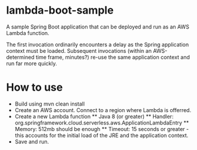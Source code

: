 # lambda-boot-sample
A sample Spring Boot application that can be deployed and run as an AWS Lambda function.

The first invocation ordinarily encounters a delay as the Spring application context must be loaded.  Subsequent invocations (within an AWS-determined time frame, minutes?) re-use the same application context and run far more quickly.

# How to use
* Build using mvn clean install
* Create an AWS account.  Connect to a region where Lambda is offerred.
* Create a new Lambda function
** Java 8 (or greater)
** Handler: org.springframework.cloud.serverless.aws.ApplicationLambdaEntry
** Memory: 512mb should be enough 
** Timeout:  15 seconds or greater - this accounts for the initial load of the JRE and the application context. 
* Save and run.


